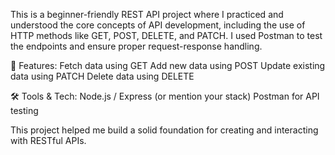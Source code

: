 This is a beginner-friendly REST API project where I practiced and understood the core concepts of API development, including the use of HTTP methods like GET, POST, DELETE, and PATCH.
I used Postman to test the endpoints and ensure proper request-response handling.

🚀 Features:
Fetch data using GET
Add new data using POST
Update existing data using PATCH
Delete data using DELETE

🛠️ Tools & Tech:
Node.js / Express (or mention your stack)
Postman for API testing

This project helped me build a solid foundation for creating and interacting with RESTful APIs.
